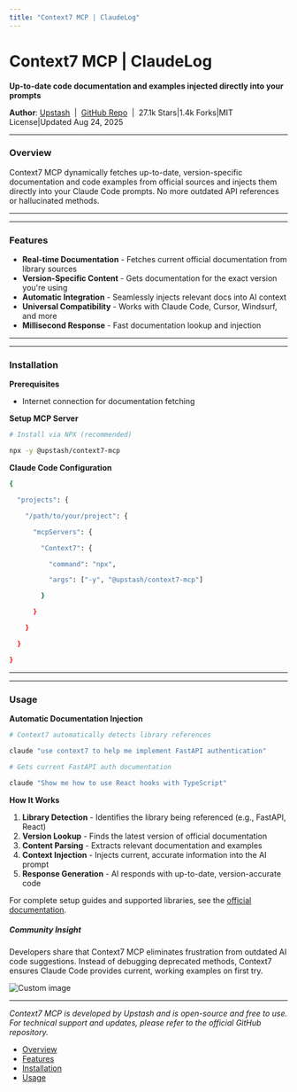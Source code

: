 ```yaml
---
title: "Context7 MCP | ClaudeLog"
---
```


# Context7 MCP | ClaudeLog

**Up-to-date code documentation and examples injected directly into your prompts**

**Author**: [Upstash](https://github.com/upstash)  |  [GitHub Repo](https://github.com/upstash/context7)  |  27.1k Stars|1.4k Forks|MIT License|Updated Aug 24, 2025

* * *

### Overview[​](#overview "Direct link to Overview")

Context7 MCP dynamically fetches up-to-date, version-specific documentation and code examples from official sources and injects them directly into your Claude Code prompts. No more outdated API references or hallucinated methods.

* * *

* * *

### Features[​](#features "Direct link to Features")

-   **Real-time Documentation** - Fetches current official documentation from library sources
-   **Version-Specific Content** - Gets documentation for the exact version you're using
-   **Automatic Integration** - Seamlessly injects relevant docs into AI context
-   **Universal Compatibility** - Works with Claude Code, Cursor, Windsurf, and more
-   **Millisecond Response** - Fast documentation lookup and injection

* * *

* * *

### Installation[​](#installation "Direct link to Installation")

**Prerequisites**

-   Internet connection for documentation fetching

**Setup MCP Server**

```bash
# Install via NPX (recommended)

npx -y @upstash/context7-mcp

```

**Claude Code Configuration**

```bash
{

  "projects": {

    "/path/to/your/project": {

      "mcpServers": {

        "Context7": {

          "command": "npx",

          "args": ["-y", "@upstash/context7-mcp"]

        }

      }

    }

  }

}

```

* * *

* * *

### Usage[​](#usage "Direct link to Usage")

**Automatic Documentation Injection**

```bash
# Context7 automatically detects library references

claude "use context7 to help me implement FastAPI authentication"

# Gets current FastAPI auth documentation

claude "Show me how to use React hooks with TypeScript"

```

**How It Works**

1.  **Library Detection** - Identifies the library being referenced (e.g., FastAPI, React)
2.  **Version Lookup** - Finds the latest version of official documentation
3.  **Content Parsing** - Extracts relevant documentation and examples
4.  **Context Injection** - Injects current, accurate information into the AI prompt
5.  **Response Generation** - AI responds with up-to-date, version-accurate code

For complete setup guides and supported libraries, see the [official documentation](https://github.com/upstash/context7).

##### Community Insight

Developers share that Context7 MCP eliminates frustration from outdated AI code suggestions. Instead of debugging deprecated methods, Context7 ensures Claude Code provides current, working examples on first try.

<img src="/img/discovery/009.png" alt="Custom image" style="max-width: 165px; height: auto;" />

* * *

*Context7 MCP is developed by Upstash and is open-source and free to use. For technical support and updates, please refer to the official GitHub repository.*

-   [Overview](#overview)
-   [Features](#features)
-   [Installation](#installation)
-   [Usage](#usage)
